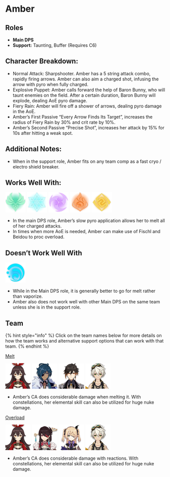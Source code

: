 # Amber

## Roles

* **Main DPS**
* **Support:** Taunting, Buffer \(Requires C6\)

## Character Breakdown: 

* Normal Attack: Sharpshooter. Amber has a 5 string attack combo, rapidly firing arrows. Amber can also aim a charged shot, infusing the arrow with pyro when fully charged.
* Explosive Puppet: Amber calls forward the help of Baron Bunny, who will taunt enemies on the field. After a certain duration, Baron Bunny will explode, dealing AoE pyro damage.
* Fiery Rain: Amber will fire off a shower of arrows, dealing pyro damage in the AoE.
* Amber’s First Passive “Every Arrow Finds Its Target”, increases the radius of Fiery Rain by 30% and crit rate by 10%.
* Amber’s Second Passive “Precise Shot”, increases her attack by 15% for 10s after hitting a weak spot.

## Additional Notes:

* When in the support role, Amber fits on any team comp as a fast cryo / electro shield breaker.

## Works Well With:

![](../../.gitbook/assets/element_anemo.webp) ![](../../.gitbook/assets/element_cryo.webp) ![](../../.gitbook/assets/element_electro.webp) ![](../../.gitbook/assets/element_pyro.webp) ![](../../.gitbook/assets/element_geo.webp) 

* In the main DPS role, Amber’s slow pyro application allows her to melt all of her charged attacks. 
* In times when more AoE is needed, Amber can make use of Fischl and Beidou to proc overload.

## Doesn’t Work Well With

![](../../.gitbook/assets/element_hydro.webp) 

* While in the Main DPS role, it is generally better to go for melt rather than vaporize.
* Amber also does not work well with other Main DPS on the same team unless she is in the support role.

## Team 

{% hint style="info" %}
Click on the team names below for more details on how the team works and alternative support options that can work with that team.
{% endhint %}

[Melt](../../teams/melt.md)

![](../../.gitbook/assets/ui_avataricon_amber.png) ![](../../.gitbook/assets/ui_avataricon_kaeya.png) ![](../../.gitbook/assets/ui_avataricon_zhongli.png) ![](../../.gitbook/assets/ui_avataricon_bennett.png)   


* Amber’s CA does considerable damage when melting it. With constellations, her elemental skill can also be utilized for huge nuke damage. 

[Overload](../../teams/overload.md)

![](../../.gitbook/assets/ui_avataricon_amber.png) ![](../../.gitbook/assets/ui_avataricon_beidou.png) ![](../../.gitbook/assets/ui_avataricon_fischl.png) ![](../../.gitbook/assets/ui_avataricon_bennett.png)   


* Amber’s CA does considerable damage with reactions. With constellations, her elemental skill can also be utilized for huge nuke damage. 

  


